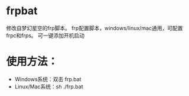 # frpbat
修改自梦幻星空的frp脚本。 frp配置脚本，windows/linux/mac通用，可配置frpc和frps。 可一键添加开机启动
# 使用方法：
 - Windows系统：双击 frp.bat
 - Linux/Mac系统：sh ./frp.bat
